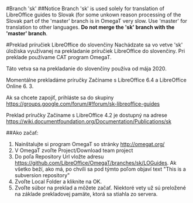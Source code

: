#Branch 'sk'
##Notice
Branch 'sk' is used solely for translation of LibreOffice guides to Slovak (for some unkown reason processing of the Slovak part of the 'master' branch is in OmegaT very slow. Use 'master' for translation to other languages. **Do not merge the 'sk' branch with the 'master' branch**.

#Preklad príručiek LibreOffice do slovenčiny
Nachádzate sa vo vetve 'sk' úložiska využívanej na prekladanie príručiek LibreOffice do slovenčiny. Pri preklade používame CAT program OmegaT.

Táto vetva sa na prekladanie do slovenčiny používa od mája 2020.

Momentálne prekladáme príručky Začíname s LibreOffice 6.4 a LibreOffice Online 6. 3.

Ak sa chcete zapojiť, prihláste sa do skupiny https://groups.google.com/forum/#!forum/sk-libreoffice-guides

Preklad príručky Začíname s LibreOffice 4.2 je dostupný na adrese https://wiki.documentfoundation.org/Documentation/Publications/sk 

##Ako začať:
1. Nainštalujte si program OmegaT so stránky http://omegat.org/
1. V OmegaT zvoľte Project/Download team project
1. Do poľa Repository Url vložte adresu https://github.com/LibreOffice/OmegaT/branches/sk/LOGuides. Ak všetko beží, ako má, po chvíli sa pod týmto poľom objaví text "This is a subversion repository"
1. Zvoľte Local Folder a kliknite na OK.
1. Zvoľte súbor na preklad a môžete začať. Niektoré vety už sú preložené na základe prekladovej pamäte, ktorá sa stiahla zo servera. 

